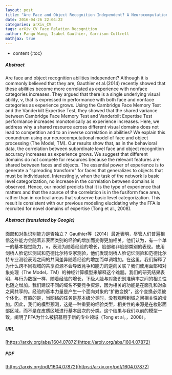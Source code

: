 ```yaml
---
layout: post
title: "Are Face and Object Recognition Independent? A Neurocomputational Modeling Exploration"
date: 2016-04-26 22:04:22
categories: arXiv_CV
tags: arXiv_CV Face Relation Recognition
author: Panqu Wang, Isabel Gauthier, Garrison Cottrell
mathjax: true
---
```


* content
{:toc}

##### Abstract
Are face and object recognition abilities independent? Although it is commonly believed that they are, Gauthier et al.(2014) recently showed that these abilities become more correlated as experience with nonface categories increases. They argued that there is a single underlying visual ability, v, that is expressed in performance with both face and nonface categories as experience grows. Using the Cambridge Face Memory Test and the Vanderbilt Expertise Test, they showed that the shared variance between Cambridge Face Memory Test and Vanderbilt Expertise Test performance increases monotonically as experience increases. Here, we address why a shared resource across different visual domains does not lead to competition and to an inverse correlation in abilities? We explain this conundrum using our neurocomputational model of face and object processing (The Model, TM). Our results show that, as in the behavioral data, the correlation between subordinate level face and object recognition accuracy increases as experience grows. We suggest that different domains do not compete for resources because the relevant features are shared between faces and objects. The essential power of experience is to generate a "spreading transform" for faces that generalizes to objects that must be individuated. Interestingly, when the task of the network is basic level categorization, no increase in the correlation between domains is observed. Hence, our model predicts that it is the type of experience that matters and that the source of the correlation is in the fusiform face area, rather than in cortical areas that subserve basic level categorization. This result is consistent with our previous modeling elucidating why the FFA is recruited for novel domains of expertise (Tong et al., 2008).

##### Abstract (translated by Google)
面部和对象识别能力是否独立？ Gauthier等（2014）最近表明，尽管人们普遍相信这些能力会随着非表面类别的经验的增加而变得更加相关。他们认为，有一个单一的基本视觉能力，v，表现为随着经验的增长，脸部和非脸部类别的表现。使用剑桥人脸记忆测试和范德比尔特专家测验，他们发现剑桥人脸记忆测验和范德比尔特专业测验表现之间的共同差异随着经验的增加而单调增加。在这里，我们解释了为什么跨不同视域的共享资源不会导致竞争和能力的逆向关联？我们使用面部和对象处理（The Model，TM）的神经计算模型来解释这个难题。我们的研究结果表明，与行为数据一样，随着经验的增长，下级人脸与对象识别准确率之间的相关性也随之增加。我们建议不同的域名不要竞争资源，因为相关的功能是在面孔和对象之间共享的。经验的基本力量是产生一个面向对象的“扩散变换”，这个变换必须被个体化。有趣的是，当网络的任务是基本级分类时，没有观察到域之间相关性的增加。因此，我们的模型预测，这是一种重要的经验类型，相关性的来源是在梭形面部区域，而不是在皮质区域进行基本层次的分类。这个结果与我们以前的模型一致，阐明了FFA为什么被招募用于新的专业领域（Tong et al。，2008）。

##### URL
[https://arxiv.org/abs/1604.07872](https://arxiv.org/abs/1604.07872)

##### PDF
[https://arxiv.org/pdf/1604.07872](https://arxiv.org/pdf/1604.07872)

